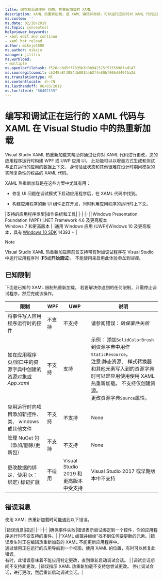 ```yaml
---
title: 编写和调试使用 XAML 热重新加载的 XAML
description: XAML 热重新加载，或 XAML 编辑并继续，可以运行应用时对 XAML 代码进行更改
ms.custom: ''
ms.date: 02/28/2019
ms.topic: conceptual
helpviewer_keywords:
- xaml edit and continue
- xaml hot reload
author: mikejo5000
ms.author: mikejo
manager: jillfra
ms.workload:
- multiple
ms.openlocfilehash: f526cc8d5ff7835b3d0b942325f5755898fad147
ms.sourcegitcommit: c6249a8f3054db881ba62f4e80bf006d440f5a2d
ms.translationtype: MT
ms.contentlocale: zh-CN
ms.lasthandoff: 06/03/2019
ms.locfileid: "66462139"
---
```

# <a name="write-and-debug-running-xaml-code-with-xaml-hot-reload-in-visual-studio"></a>编写和调试正在运行的 XAML 代码与 XAML 在 Visual Studio 中的热重新加载

Visual Studio XAML 热重新加载来帮助你通过让你对 XAML 代码进行更改，您的应用程序运行时构建 WPF 或 UWP 应用 UI。 此功能可以以增量方式生成和测试与正在运行的应用的数据上下文、 身份验证状态和其他很难在设计时期间模拟的实际复杂性的权益的 XAML 代码。

XAML 热重新加载是在这些方案中尤其有用：

* 修复 UI 问题在调试模式下启动应用程序后，在 XAML 代码中找到。

* 构建应用程序的新 UI 组件正在开发，同时利用应用程序的运行时上下文。

|支持的应用程序类型|操作系统和工具|
|-|-|-|
|Windows Presentation Foundation (WPF) |.NET Framework 4.6 及更高版本</br>Windows 7 和更高版本 |
|通用 Windows 应用 (UWP)|Windows 10 及更高版本，具有 [Windows 10 SDK](https://developer.microsoft.com/windows/downloads/windows-10-sdk) 14393 + |

> [!NOTE]
> Visual Studio XAML 热重新加载目前仅支持带有附加调试程序在 Visual Studio 中运行应用程序时 (**F5**或**开始调试**)。 不能使用来启用此体验*附加到进程*。

## <a name="known-limitations"></a>已知限制

下面是已知的 XAML 限制热重新加载。 若要解决你遇到的任何限制，只需停止调试程序，然后完成该操作。

|限制|WPF|UWP|说明|
|-|-|-|-|
|将事件写入应用程序运行时的控件|不支持|不支持|请参阅错误：*确保事件失败*|
|如在应用程序页/窗口中的资源字典中创建的资源对象或*App.xaml*|不支持|支持|示例： 添加```SolidColorBrush```到资源字典中用作```StaticResource```。</br>注意:静态资源、 样式转换器和其他元素写入到的资源字典时可以是应用使用使用 XAML 热重新加载。 不支持仅创建资源。</br> 更改资源字典```Source```属性。| 
|应用运行时向项目添加新控件、 类、 windows 或其他文件|不支持|不支持|None|
|管理 NuGet 包 （添加/删除/更新包）|不支持|不支持|None|
|更改数据的绑定，使用 {x： 绑定} 标记扩展|不适用|Visual Studio 2019 和更高版本中受支持|Visual Studio 2017 或早期版本中不支持|

## <a name="error-messages"></a>错误消息

使用 XAML 热重新加载时可能遇到以下错误。

|错误消息|描述|
|-|-|-|
|确保事件失败|错误表示尝试绑定到一个控件，你的应用程序运行时不受支持的事件。|
|“XAML 编辑并继续”找不到任何要更新的元素。|错误发生时正在编辑热重新加载的 XAML 不能更新应用程序中。</br> 通过使用正在运行的应用导航到一个视图，使用 XAML 的位置，有时可以修复此错误。</br> 有时，此错误意味着不能应用特定更改，直到重新启动调试会话。 |
|调试会话期间不支持此更改。|错误指示 XAML 热重新加载不支持您尝试更改。 停止调试会话，进行更改，然后重新启动调试会话。|
